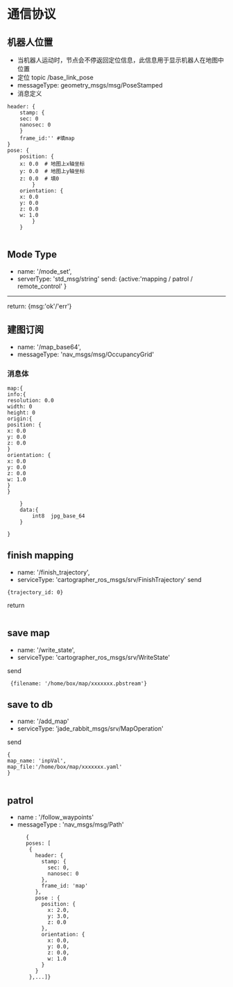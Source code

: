 # 通信协议


## 机器人位置
- 当机器人运动时，节点会不停返回定位信息，此信息用于显示机器人在地图中位置
- 定位 topic /base_link_pose
- messageType: geometry_msgs/msg/PoseStamped
- 消息定义

```
header: {
    stamp: {
    sec: 0
    nanosec: 0
    }
    frame_id:'' #填map
}
pose: {
    position: {
    x: 0.0  # 地图上x轴坐标
    y: 0.0  # 地图上y轴坐标
    z: 0.0  # 填0
        }
    orientation: {
    x: 0.0
    y: 0.0
    z: 0.0
    w: 1.0
        }
    }


```

## Mode Type

- name: '/mode_set',
- serverType: 'std_msg/string'
send:
{active:'mapping / patrol / remote_control' }
----
return:
{msg:'ok'/'err'}


## 建图订阅


- name: '/map_base64',
- messageType: 'nav_msgs/msg/OccupancyGrid'

### 消息体
```
map:{
info:{
resolution: 0.0
width: 0
height: 0
origin:{
position: {
x: 0.0
y: 0.0
z: 0.0
}
orientation: {
x: 0.0
y: 0.0
z: 0.0
w: 1.0
}
}

    }
    data:{
        int8  jpg_base_64
    }

}
```
## finish mapping

- name: '/finish_trajectory',
- serviceType: 'cartographer_ros_msgs/srv/FinishTrajectory'
 send
 ```
 {trajectory_id: 0}
 ```
 return
 ```

 ```
 ## save map
- name: '/write_state',
- serviceType: 'cartographer_ros_msgs/srv/WriteState'

send
```
 {filename: '/home/box/map/xxxxxxx.pbstream'}
```

## save to db
- name: '/add_map'
- serviceType: 'jade_rabbit_msgs/srv/MapOperation'

send
```
{
map_name: 'inpVal',
map_file:'/home/box/map/xxxxxxx.yaml'
}


```


 ## patrol

- name : '/follow_waypoints'
- messageType : 'nav_msgs/msg/Path'

 ```
       {
       poses: [
        {
          header: {
            stamp: {
              sec: 0,
              nanosec: 0
            },
            frame_id: 'map'
          },
          pose : {
            position: {
              x: 2.0,
              y: 3.0,
              z: 0.0
            },
            orientation: {
              x: 0.0,
              y: 0.0,
              z: 0.0,
              w: 1.0
            }
          }
        },...]}
 ```

